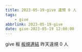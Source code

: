```yaml
---
title: 2023-05-19-give 違規 0 人
tags:
    - give
abbrlink: 2023-05-19-give
date: give-2023-05-19 12:00:00
---
```

give 板 [板規連結](https://www.ptt.cc/bbs/give/M.1612495900.A.C32.html)
昨天違規 0 人
